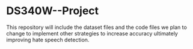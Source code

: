 # DS340W--Project
This repository will include the dataset files and the code files we plan to change to implement other strategies to increase accuracy ultimately improving hate speech detection.
